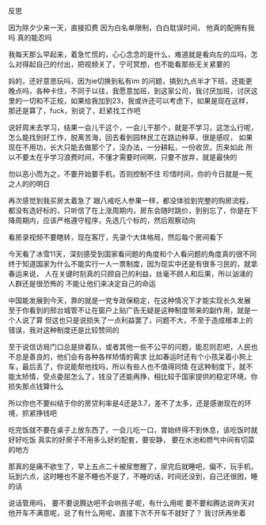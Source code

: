反思

因为除夕少来一天，直接扣费
因为白名单限制，白白耽误时间，
他真的配拥有我吗
真的能忍吗

我每天那么早起来，着急忙慌的，心心念念的是什么，难道就是看向左的瓜吗，怎么对得起自己的付出，把视频关了，宁可冥想，也不能看那些无关紧要的

妈的，还好意思玩吗，因为ie切换到私有im 的问题，搞到九点半才下班，还能更晚点吗，各种卡住，不同于以往，我愿意加班，到这家公司，我讨厌加班，讨厌这里的一切和不正规，如果给我加到23，我或许还可以考虑下，如果是现在这样，那还是算了，fuck，别说了，赶紧找工作吧



说好周末去学习，结果一会儿干这个，一会儿干那个，就是不学习，这怎么行呢，怎么能找到好工作，脱离苦海，回去看到园林民工在路边种草，很是感叹，
如果现在不用功，长大只能去做那个了，没办法，一分耕耘，一份收货，历来如此
所以不要太在乎学习浪费时间，不懂才需要时间啊，只要不放弃，就是最快的


勿以恶小而为之，不要开始要手机，否则控制不住
珍惜时间，你的今日就是一死之人的的明日



再次感觉到我买房太着急了
跟八戒吃人参果一样，都没体验到完整的购房流程，都没有选好标的，只听信了在上涨周期内，房东会随时跳价，到别忘了，你是在下降周期内，应该严格遵守程序，先选几个标的，然后观察动向

看房录视频不要瞎转，现在客厅，先录个大体格局，然后每个房间看下


今天看了冰雪11天，深刻感受到国家看问题的角度和个人看问题的角度真的很不同
终于知道国家为什么不能实行一人一票制度，因为现实中还是有很多刁民的，就拿春运来说，
人在关键时刻真的只顾自己的利益，丝毫不顾人和后果，所以汹涌的人群还是很恐怖的
不能让他们来决定自己的命运

中国能发展到今天，靠的就是一党专政保稳定，在这种情况下才能实现长久发展
至于你看到的邢台城管不让在窗户上贴广告无疑是这种制度带来的副作用，就是一个人说了算
但这也只是说损失了一点利益罢了，问题不大，不至于造成根本上的错误，我对这种制度还是比较赞同的

至于说信访局门口总是排着队，或者其他一些不公平的问题，能忍则忍吧，人民也不总是善良的，他们会有各种各样矫情的需求
比如春运时还有个小孩呆着小狗上车，最后丢了，你说能帮他找吗，所以有些人也不值得同情
在这种制度下，就不能太矫情，受点委屈怎么了，钱没了还能再挣，相比较于国家提供的稳定环境，你损失那点钱算什么

所以你也不要纠结于你的房贷利率是4还是3.7，差不了太多，还是感谢现在的环境，抓紧挣钱吧



吃完饭就不要在桌子上放东西了，一会儿吃一口，胃始终得不到休息，该吃饭时就好好吃饭
真实的好房子不用多么好的配套，要安静，
要在水池和燃气中间有切菜的地方


那真的是痛不欲生了，早上五点二十被尿憋醒了，尿完后就睡吧，偏不，玩手机，玩到六点，这时睡也不是不睡也不是了，不睡的话，时间还没到，自己还很困，睡的话


说话管用吗，
要不要说腾达吧不会哄孩子呢，有什么用呢
要不要和腾达说昨天对他开车不满意呢，说了有什么用呢，直接下次不开车不就好了？
我讨厌再坐着
